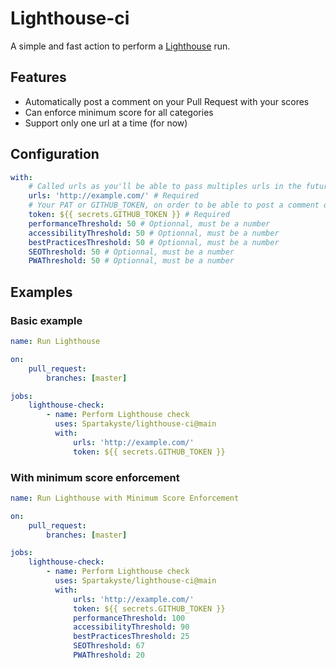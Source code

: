 # Lighthouse-ci

A simple and fast action to perform a [Lighthouse](https://developers.google.com/web/tools/lighthouse) run.

## Features

-   Automatically post a comment on your Pull Request with your scores
-   Can enforce minimum score for all categories
-   Support only one url at a time (for now)

## Configuration

```yml
with:
    # Called urls as you'll be able to pass multiples urls in the future
    urls: 'http://example.com/' # Required
    # Your PAT or GITHUB_TOKEN, on order to be able to post a comment on your Pull Request
    token: ${{ secrets.GITHUB_TOKEN }} # Required
    performanceThreshold: 50 # Optionnal, must be a number
    accessibilityThreshold: 50 # Optionnal, must be a number
    bestPracticesThreshold: 50 # Optionnal, must be a number
    SEOThreshold: 50 # Optionnal, must be a number
    PWAThreshold: 50 # Optionnal, must be a number
```

## Examples

### Basic example

```yml
name: Run Lighthouse

on:
    pull_request:
        branches: [master]

jobs:
    lighthouse-check:
        - name: Perform Lighthouse check
          uses: Spartakyste/lighthouse-ci@main
          with:
              urls: 'http://example.com/'
              token: ${{ secrets.GITHUB_TOKEN }}
```

### With minimum score enforcement

```yml
name: Run Lighthouse with Minimum Score Enforcement

on:
    pull_request:
        branches: [master]

jobs:
    lighthouse-check:
        - name: Perform Lighthouse check
          uses: Spartakyste/lighthouse-ci@main
          with:
              urls: 'http://example.com/'
              token: ${{ secrets.GITHUB_TOKEN }}
              performanceThreshold: 100
              accessibilityThreshold: 90
              bestPracticesThreshold: 25
              SEOThreshold: 67
              PWAThreshold: 20
```
